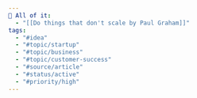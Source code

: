 ```yaml
---
🤯 All of it:
  - "[[Do things that don't scale by Paul Graham]]"
tags:
  - "#idea"
  - "#topic/startup"
  - "#topic/business"
  - "#topic/customer-success"
  - "#source/article"
  - "#status/active"
  - "#priority/high"
---
```

